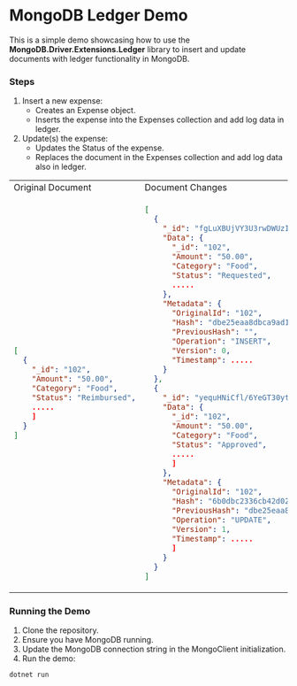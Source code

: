 # MongoDB Ledger Demo

This is a simple demo showcasing how to use the **MongoDB.Driver.Extensions.Ledger**  library to insert and update documents with ledger functionality in MongoDB.

### Steps

1. Insert a new expense:
    - Creates an Expense object.
    - Inserts the expense into the Expenses collection and add log data in ledger.
2. Update(s) the expense:
    - Updates the Status of the expense.
    - Replaces the document in the Expenses collection and add log data also in ledger.

<table>
<tr>
<td> Original Document </td> <td> Document Changes </td>
</tr>
<tr>
<td>

```json
[
  {
    "_id": "102",
    "Amount": "50.00",
    "Category": "Food",
    "Status": "Reimbursed",
    .....
    ]
  }
]
```

</td>
<td>

```json
[
  {
    "_id": "fgLuXBUjVY3U3rwDWUzIBy5c4+k13hcGtXmxh1bf4Ro=",
    "Data": {
      "_id": "102",
      "Amount": "50.00",
      "Category": "Food",
      "Status": "Requested",
      .....
    },
    "Metadata": {
      "OriginalId": "102",
      "Hash": "dbe25eaa8dbca9ad10f734ececf543518ba8c645b561c9b5bee879cf4d995f61",
      "PreviousHash": "",
      "Operation": "INSERT",
      "Version": 0,
      "Timestamp": .....
    }
  },
  {
    "_id": "yequHNiCfl/6YeGT30yteRKKfDWT7Vn5CnrEeV1E3X0=",
    "Data": {
      "_id": "102",
      "Amount": "50.00",
      "Category": "Food",
      "Status": "Approved",
      .....
      ]
    },
    "Metadata": {
      "OriginalId": "102",
      "Hash": "6b0dbc2336cb42d025b190503257937960c52f5f98f406db3266bc0cb8ce7546",
      "PreviousHash": "dbe25eaa8dbca9ad10f734ececf543518ba8c645b561c9b5bee879cf4d995f61",
      "Operation": "UPDATE",
      "Version": 1,
      "Timestamp": .....
      ]
    }
  }
]
```

</td>
</tr>
</table>




### Running the Demo
1. Clone the repository.
2. Ensure you have MongoDB running.
3. Update the MongoDB connection string in the MongoClient initialization.
4. Run the demo:

```bash
dotnet run
```